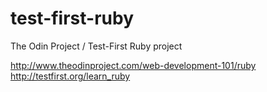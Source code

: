 test-first-ruby
===============
The Odin Project / Test-First Ruby project

http://www.theodinproject.com/web-development-101/ruby
http://testfirst.org/learn_ruby

